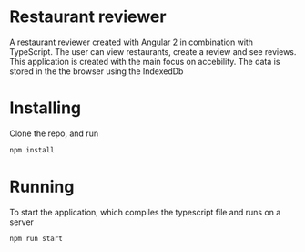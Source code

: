 # Restaurant reviewer

A restaurant reviewer created with Angular 2 in combination with TypeScript.
The user can view restaurants, create a review and see reviews.
This application is created with the main focus on accebility.
The data is stored in the the browser using the IndexedDb

# Installing
Clone the repo, and run

```sh
npm install
```

# Running
To start the application, which compiles the typescript file and runs on a server
```sh
npm run start
```

